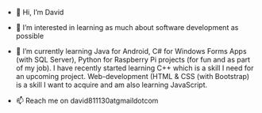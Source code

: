 - 👋 Hi, I’m David
- 👀 I’m interested in learning as much about software development as possible
- 🌱 I’m currently learning Java for Android, C# for Windows Forms Apps (with SQL Server), Python for Raspberry Pi projects (for fun and as part of my job). I have recently started learning C++ which is a skill I need for an upcoming project. Web-development (HTML & CSS (with Bootstrap) is a skill I want to acquire and am also learning JavaScript.  


- 📫 Reach me on david811130atgmaildotcom
<!---
David811130/David811130 is a ✨ special ✨ repository because its `README.md` (this file) appears on your GitHub profile.
You can click the Preview link to take a look at your changes.
--->

